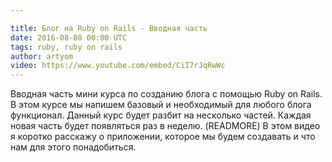 ```yaml
---

title: Блог на Ruby on Rails - Вводная часть
date: 2016-08-08 00:00 UTC
tags: ruby, ruby on rails
author: artyom
video: https://www.youtube.com/embed/CiI7rJqRwWc
---
```


Вводная часть мини курса по созданию блога с помощью Ruby on Rails. В этом курсе мы напишем базовый и необходимый для любого блога функционал. Данный курс будет разбит на несколько частей. Каждая новая часть будет появляться раз в неделю.
(READMORE)
В этом видео я коротко расскажу о приложении, которое мы будем создавать и что нам для этого понадобиться.
